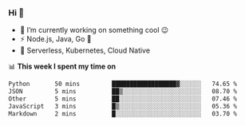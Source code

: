 ### Hi 👋

<!--
**nodejh/nodejh** is a ✨ _special_ ✨ repository because its `README.md` (this file) appears on your GitHub profile.

Here are some ideas to get you started:

- 🔭 I’m currently working on ...
- 🌱 I’m currently learning ...
- 👯 I’m looking to collaborate on ...
- 🤔 I’m looking for help with ...
- 💬 Ask me about ...
- 📫 How to reach me: ...
- 😄 Pronouns: ...
- ⚡ Fun fact: ...
-->

- 🔭 I’m currently working on something cool :wink:
- ⚡ Node.js, Java, Go :thought_balloon:
- 🤖 Serverless, Kubernetes, Cloud Native

📊 **This week I spent my time on**

<!--START_SECTION:waka-->

```txt
Python       50 mins         ██████████████████▓░░░░░░   74.65 %
JSON         5 mins          ██▒░░░░░░░░░░░░░░░░░░░░░░   08.70 %
Other        5 mins          ██░░░░░░░░░░░░░░░░░░░░░░░   07.46 %
JavaScript   3 mins          █▒░░░░░░░░░░░░░░░░░░░░░░░   05.36 %
Markdown     2 mins          █░░░░░░░░░░░░░░░░░░░░░░░░   03.70 %
```

<!--END_SECTION:waka-->


<!--
:traffic_light: **Visitors**

![visitors](https://visitor-badge.glitch.me/badge?page_id=nodejh.nodejh)
-->

